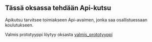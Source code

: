 ## Tässä oksassa tehdään Api-kutsu 
Apikutsu tarvitsee toimiakseen Api-avaimen, jonka saa osallistuessaan koulutukseen. 

Valmis prototyyppi löytyy oksasta [valmis_prototyyppi](https://github.com/jarvisenlaura/ReactNativeII/tree/valmis_prototyyppi)
